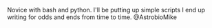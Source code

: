 
Novice with bash and python. I'll be putting up simple scripts I end up writing for odds and ends from time to time. 
@AstrobioMike
